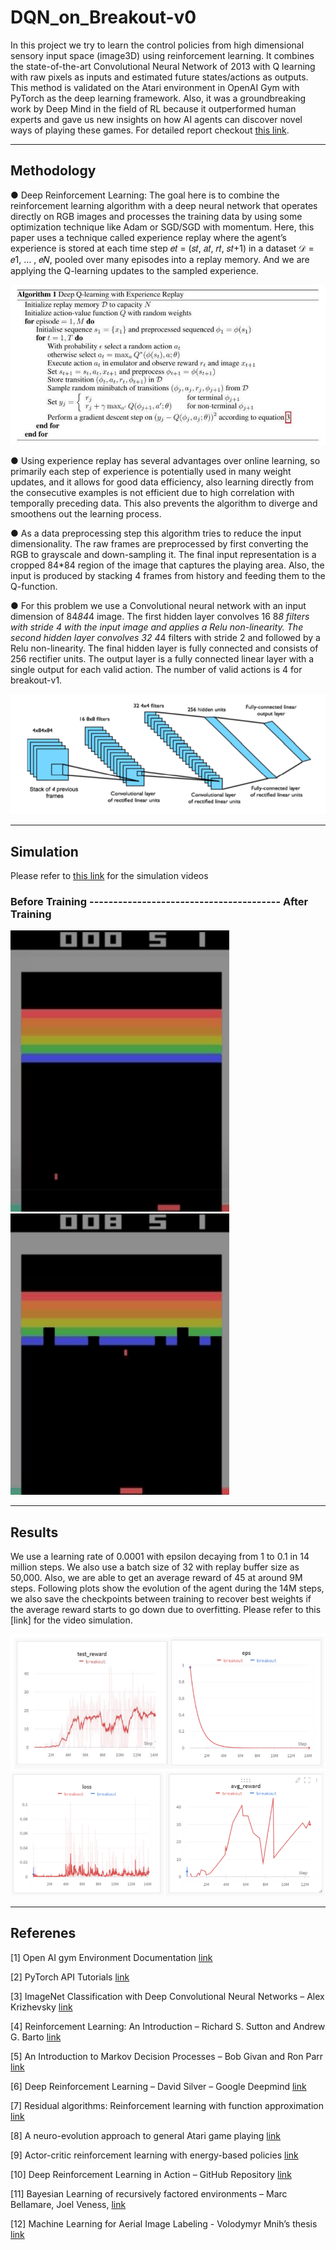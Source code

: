 # DQN_on_Breakout-v0

In this project we try to learn the control policies from high dimensional sensory input space (image3D) using reinforcement learning. It combines the state-of-the-art Convolutional Neural Network of 2013 with Q learning with raw pixels as inputs and estimated future states/actions as outputs. This method is validated on the Atari environment in OpenAI Gym with PyTorch as the deep learning framework. Also, it was a groundbreaking work by Deep Mind in the field of RL because it outperformed human experts and gave us new insights on how AI agents can discover novel ways of playing these games. For detailed report checkout [this link](https://github.com/savnani5/DQN_on_Breakout-v0/blob/main/Report.pdf).

---
## Methodology

● Deep Reinforcement Learning: The goal here is to combine the reinforcement learning algorithm with a deep neural network that operates directly on RGB images and processes the training data 
by using some optimization technique like Adam or SGD/SGD with momentum. Here, this paper  uses a technique called experience replay where the agent’s experience is stored at each time step
𝑒𝑡 = (𝑠𝑡, 𝑎𝑡, 𝑟𝑡, 𝑠𝑡+1) in a dataset 𝒟 = 𝑒1, … , 𝑒𝑁, pooled over many episodes into a replay memory. And we are applying the Q-learning updates to the sampled experience. 

![algorithm](git_gifs/algo.PNG)

● Using experience replay has several advantages over online learning, so primarily each step of experience is potentially used in many weight updates, and it allows for good data efficiency, also 
learning directly from the consecutive examples is not efficient due to high correlation with temporally preceding data. This also prevents the algorithm to diverge and smoothens out the 
learning process.

● As a data preprocessing step this algorithm tries to reduce the input dimensionality. The raw frames are preprocessed by first converting the RGB to grayscale and down-sampling it. The final input representation is a cropped
84*84 region of the image that captures the playing area. Also, the input is produced by stacking 4 frames from history and feeding them to the Q-function. 

● For this problem we use a Convolutional neural network with an input dimension of 84*84*4 image. The first hidden layer convolves 16 8*8 filters with stride 4 with the input image and applies a Relu non-linearity. The second hidden layer convolves 32 4*4 filters with stride 2 and followed by a Relu 
non-linearity. The final hidden layer is fully connected and consists of 256 rectifier units. The output layer is a fully connected linear layer with a single output for each valid action. The number of valid actions is 4 for breakout-v1.

![architecture](git_gifs/cnn.PNG)

---
## Simulation
Please refer to [this link](https://drive.google.com/drive/folders/1Dal_qOqrQoGFAZdeixM6TL_GMnfB24o4) for the simulation videos
###      Before Training ---------------------------------------- After Training
<img src="git_gifs/before.gif" width="350" height="450">     <img src="git_gifs/after.gif" width="350" height="450">


---
## Results

We use a learning rate of 0.0001 with epsilon decaying from 1 to 0.1 in 14 million steps. We also use a batch size of 32 with replay buffer size as 50,000. Also, we are able to get an 
average reward of 45 at around 9M steps. Following plots show the evolution of the agent  during the 14M steps, we also save the checkpoints between training to recover best weights if the average reward starts to go down due to overfitting. Please refer to this [link] for the 
video simulation.

![dataset2](git_gifs/res1.PNG)
![dataset2](git_gifs/res2.PNG)

---
## Referenes

[1] Open AI gym Environment Documentation [link](https://gym.openai.com/docs/)

[2] PyTorch API Tutorials [link](https://pytorch.org/tutorials/index.html)

[3] ImageNet Classification with Deep Convolutional Neural Networks – Alex Krizhevsky [link]()

[4] Reinforcement Learning: An Introduction – Richard S. Sutton and Andrew G. Barto [link](http://incompleteideas.net/book/bookdraft2017nov5.pdf)

[5] An Introduction to Markov Decision Processes – Bob Givan and Ron Parr [link](https://www.cs.rice.edu/~vardi/dag01/givan1.pdf)

[6] Deep Reinforcement Learning – David Silver – Google Deepmind [link](https://icml.cc/2016/tutorials/deep_rl_tutorial.pdf)

[7] Residual algorithms: Reinforcement learning with function approximation [link](http://www.cs.utsa.edu/~bylander/cs6243/baird95residual.pdf)

[8] A neuro-evolution approach to general Atari game playing [link](https://www.cs.utexas.edu/~mhauskn/papers/atari.pdf)

[9] Actor-critic reinforcement learning with energy-based policies [link](https://proceedings.mlr.press/v24/heess12a/heess12a.pdf)

[10] Deep Reinforcement Learning in Action – GitHub Repository [link](https://github.com/DeepReinforcementLearning/DeepReinforcementLearningInAction)

[11] Bayesian Learning of recursively factored environments – Marc Bellamare, Joel Veness, [link](https://proceedings.mlr.press/v28/bellemare13.html)

[12] Machine Learning for Aerial Image Labeling - Volodymyr Mnih’s thesis [link](https://www.cs.toronto.edu/~vmnih/docs/Mnih_Volodymyr_PhD_Thesis.pdf)
